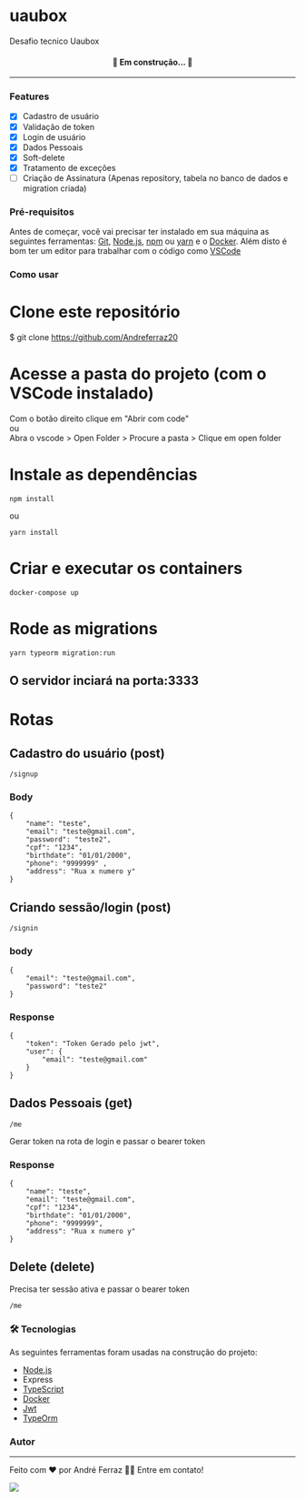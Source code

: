 # uaubox

Desafio tecnico Uaubox

<h4 align="center"> 
	🚧 Em construção...  🚧
</h4>

<hr>

### Features

- [x] Cadastro de usuário
- [x] Validação de token
- [x] Login de usuário
- [x] Dados Pessoais
- [x] Soft-delete
- [x] Tratamento de exceções
- [ ] Criação de Assinatura (Apenas repository, tabela no banco de dados e migration criada)

### Pré-requisitos

Antes de começar, você vai precisar ter instalado em sua máquina as seguintes ferramentas:
[Git](https://git-scm.com), [Node.js](https://nodejs.org/en/), [npm](https://www.npmjs.com/) ou [yarn](https://yarnpkg.com/) e o [Docker](https://www.docker.com/). 
Além disto é bom ter um editor para trabalhar com o código como [VSCode](https://code.visualstudio.com/)

### Como usar

# Clone este repositório
$ git clone https://github.com/Andreferraz20

# Acesse a pasta do projeto (com o VSCode instalado)
Com o botão direito clique em "Abrir com code"<br>
ou <br>
Abra o vscode > Open Folder > Procure a pasta > Clique em open folder

# Instale as dependências
```
npm install
```
ou
```
yarn install
```

# Criar e executar os containers

```
docker-compose up
```

# Rode as migrations

```
yarn typeorm migration:run
```

## O servidor inciará na porta:3333

# Rotas

## Cadastro do usuário (post)
``` 
/signup
```
### Body
```
{
	"name": "teste",
	"email": "teste@gmail.com",
	"password": "teste2",
	"cpf": "1234",
	"birthdate": "01/01/2000",
	"phone": "9999999" ,
	"address": "Rua x numero y"
}
```

## Criando sessão/login (post)
```
/signin
```
### body 
``` 
{
	"email": "teste@gmail.com",
	"password": "teste2"
}
```
### Response
```
{
	"token": "Token Gerado pelo jwt",
	"user": {
		"email": "teste@gmail.com"
	}
}
```
## Dados Pessoais (get)

```
/me
```
Gerar token na rota de login e passar o bearer token

### Response
```
{
	"name": "teste",
	"email": "teste@gmail.com",
	"cpf": "1234",
	"birthdate": "01/01/2000",
	"phone": "9999999",
	"address": "Rua x numero y"
}
```

## Delete (delete)
Precisa ter sessão ativa e passar o bearer token
```
/me
```

### 🛠 Tecnologias

As seguintes ferramentas foram usadas na construção do projeto:
- [Node.js](https://nodejs.org/en/)
- Express
- [TypeScript](https://www.typescriptlang.org/)
- [Docker](https://www.docker.com/)
- [Jwt](https://jwt.io/)
- [TypeOrm](https://typeorm.io/#/)


### Autor
---
Feito com ❤️ por André Ferraz 👋🏽 Entre em contato!

<img src="https://img.shields.io/badge/license-MIT-blue">


